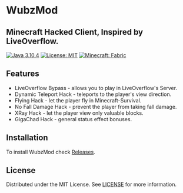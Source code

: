 # WubzMod
## Minecraft Hacked Client, Inspired by LiveOverflow.
[![Java 3.10.4](https://img.shields.io/badge/Java-17-yellow.svg)](https://www.oracle.com/java/technologies/downloads/#java17) [![License: MIT](https://img.shields.io/badge/License-MIT-red.svg)](https://opensource.org/licenses/MIT)
[![Minecraft: Fabric](https://img.shields.io/badge/Minecraft-Fabric-green.svg)](https://fabricmc.net)
## Features
- LiveOverflow Bypass - allows you to play in LiveOverflow's Server.
- Dynamic Teleport Hack - teleports to the player's view direction.
- Flying Hack - let the player fly in Minecraft-Survival.
- No Fall Damage Hack - prevent the player from taking fall damage.
- XRay Hack - let the player view only valuable blocks.
- GigaChad Hack - general status effect bonuses.

## Installation
To install WubzMod check [Releases](https://github.com/dkonis/WubzMod/releases).

## License
Distributed under the MIT License. See [LICENSE](https://github.com/dkonis/WubzMod/blob/main/LICENSE) for more information.

